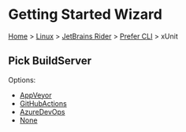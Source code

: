 <!--
GENERATED FILE - DO NOT EDIT
This file was generated by [MarkdownSnippets](https://github.com/SimonCropp/MarkdownSnippets).
Source File: /docs/mdsource/wiz/Linux_Rider_Cli_xUnit.source.md
To change this file edit the source file and then run MarkdownSnippets.
-->

# Getting Started Wizard

[Home](/docs/wiz/readme.md) > [Linux](Linux.md) > [JetBrains Rider](Linux_Rider.md) > [Prefer CLI](Linux_Rider_Cli.md) > xUnit

## Pick BuildServer

Options:
 * [AppVeyor](Linux_Rider_Cli_xUnit_AppVeyor.md)
 * [GitHubActions](Linux_Rider_Cli_xUnit_GitHubActions.md)
 * [AzureDevOps](Linux_Rider_Cli_xUnit_AzureDevOps.md)
 * [None](Linux_Rider_Cli_xUnit_None.md)
